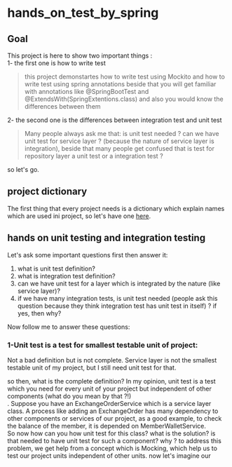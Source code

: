 # hands_on_test_by_spring

## Goal
This project is here to show two important things :<br> 
1- the first one is  how to write test<br>
> this project demonstartes how to write test using Mockito and how to write test using spring annotations
> beside that you will get familiar with annotations like @SpringBootTest and @ExtendsWith(SpringExtentions.class)  and also you would know the differences between them 


2- the second one is the differences between integration test and unit test<br> 
> Many people always ask me that: is unit test needed ? can we have unit test for service layer ? (because the nature of service layer is integration), beside that many people get confused that is test for repository layer a unit test or a integration test ? 

so let's go.<br>

## project dictionary
The first thing that every project needs is a dictionary which explain names which are used ini project, so let's have one <a href="https://github.com/sajadShahsavari1377/hands_on_test_by_spring/blob/master/data-dictionary.md">here</a>. <br>


## hands on unit testing and integration testing
Let's ask some important questions first then answer it: <br>
1. what is unit test definition?
2. what is integration test definition?
3. can we have unit test for a layer which is integrated by the nature (like service layer)?
4. if we have many integration tests, is unit test needed (people ask this question because they think integration test has unit test in itself) ? if yes, then why?

Now follow me to answer these questions:<br>
### 1-Unit test is a test for smallest testable unit of project:<br>
<p>
 Not a bad definition but is not complete. Service layer is not the smallest testable unit of my project,
 but I still need unit test for that.<br>

 so then, what is the complete definition? In my opinion, unit test is a test which you need for every unit of your project
 but independent of other components (what do you mean by that ?!)<br>.
 Suppose you have an ExchangeOrderService which is a service layer class.
 A process like adding an ExchangeOrder has many dependency to other components or services of our project, as a good example,
 to check the balance of the member, it is depended on MemberWalletService.<br>
 So now how can you how unit test for this class?
 what is the solution? is that needed to have unit test for such a component? why ?
 to address this problem, we get help from a concept which is Mocking, which help us to test our project units independent of other units.
 now let's imagine our 
 
</p>


